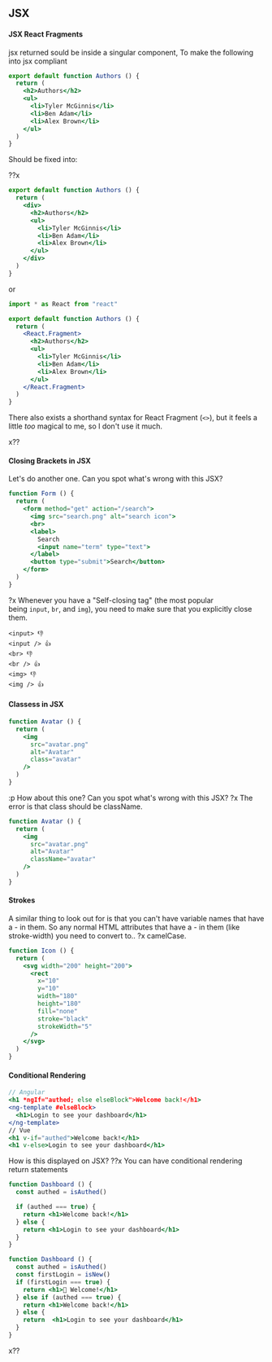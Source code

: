 ## JSX


#### JSX React Fragments

jsx returned sould be inside a singular component, To make the following into jsx compliant
```jsx
export default function Authors () {
  return (
    <h2>Authors</h2>
    <ul>
      <li>Tyler McGinnis</li>
      <li>Ben Adam</li>
      <li>Alex Brown</li>
    </ul>
  )
}
```
Should be fixed into:

??x
```jsx
export default function Authors () {
  return (
    <div>
      <h2>Authors</h2>
      <ul>
        <li>Tyler McGinnis</li>
        <li>Ben Adam</li>
        <li>Alex Brown</li>
      </ul>
    </div>
  )
}
```

or

```jsx
import * as React from "react"

export default function Authors () {
  return (
    <React.Fragment>
      <h2>Authors</h2>
      <ul>
        <li>Tyler McGinnis</li>
        <li>Ben Adam</li>
        <li>Alex Brown</li>
      </ul>
    </React.Fragment>
  )
}

```
There also exists a shorthand syntax for React Fragment (`<>`), but it feels a little _too_ magical to me, so I don't use it much.

x??

#### Closing Brackets in JSX
Let's do another one. Can you spot what's wrong with this JSX?
```jsx
function Form () {
  return (
    <form method="get" action="/search">
      <img src="search.png" alt="search icon">
      <br>
      <label>
        Search
        <input name="term" type="text">
      </label>
      <button type="submit">Search</button>
    </form>
  )
}
```
?x
Whenever you have a "Self-closing tag" (the most popular being `input`, `br`, and `img`), you need to make sure that you explicitly close them.
```
<input> 👎
<input /> 👍
<br> 👎
<br /> 👍
<img> 👎
<img /> 👍
```


#### Classess in JSX
```jsx
function Avatar () {
  return (
    <img
      src="avatar.png"
      alt="Avatar"
      class="avatar"
    />
  )
}
```
:p How about this one? Can you spot what's wrong with this JSX?
?x
The error is that class should be className.
```jsx
function Avatar () {
  return (
    <img
      src="avatar.png"
      alt="Avatar"
      className="avatar"
    />
  )
}
```
#### Strokes
A similar thing to look out for is that you can't have variable names that have a - in them. So any normal HTML attributes that have a - in them (like stroke-width) you need to convert to..
?x
camelCase.
```jsx
function Icon () {
  return (
    <svg width="200" height="200">
      <rect
        x="10"
        y="10"
        width="180"
        height="180"
        fill="none"
        stroke="black"
        strokeWidth="5"
      />
    </svg>
  )
}
```



#### Conditional Rendering
```jsx
// Angular
<h1 *ngIf="authed; else elseBlock">Welcome back!</h1>
<ng-template #elseBlock>
  <h1>Login to see your dashboard</h1>
</ng-template>
// Vue
<h1 v-if="authed">Welcome back!</h1>
<h1 v-else>Login to see your dashboard</h1>
```
How is this displayed on JSX?
??x
You can have conditional rendering return statements
```jsx
function Dashboard () {
  const authed = isAuthed()

  if (authed === true) {
    return <h1>Welcome back!</h1>
  } else {
    return <h1>Login to see your dashboard</h1>
  }
}
```


```jsx
function Dashboard () {
  const authed = isAuthed()
  const firstLogin = isNew()
  if (firstLogin === true) {
    return <h1>👋 Welcome!</h1>
  } else if (authed === true) {
    return <h1>Welcome back!</h1>
  } else {
    return  <h1>Login to see your dashboard</h1>
  }
}
```

x??









